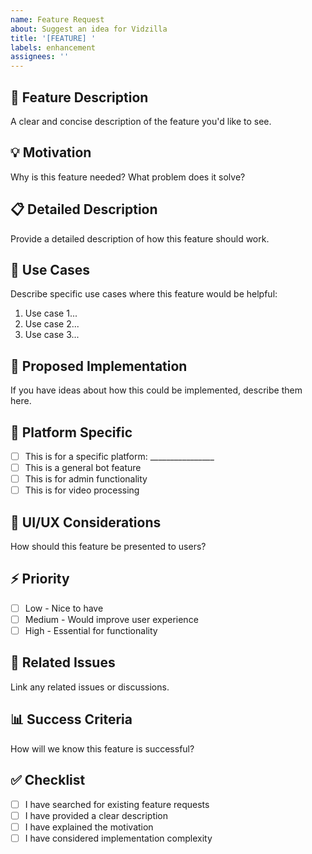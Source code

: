```yaml
---
name: Feature Request
about: Suggest an idea for Vidzilla
title: '[FEATURE] '
labels: enhancement
assignees: ''
---
```


## 🚀 Feature Description
A clear and concise description of the feature you'd like to see.

## 💡 Motivation
Why is this feature needed? What problem does it solve?

## 📋 Detailed Description
Provide a detailed description of how this feature should work.

## 🎯 Use Cases
Describe specific use cases where this feature would be helpful:
1. Use case 1...
2. Use case 2...
3. Use case 3...

## 🔧 Proposed Implementation
If you have ideas about how this could be implemented, describe them here.

## 📱 Platform Specific
- [ ] This is for a specific platform: ________________
- [ ] This is a general bot feature
- [ ] This is for admin functionality
- [ ] This is for video processing

## 🎨 UI/UX Considerations
How should this feature be presented to users?

## ⚡ Priority
- [ ] Low - Nice to have
- [ ] Medium - Would improve user experience
- [ ] High - Essential for functionality

## 🔗 Related Issues
Link any related issues or discussions.

## 📊 Success Criteria
How will we know this feature is successful?

## ✅ Checklist
- [ ] I have searched for existing feature requests
- [ ] I have provided a clear description
- [ ] I have explained the motivation
- [ ] I have considered implementation complexity